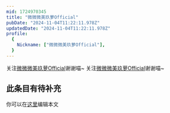 ```yaml
---
mid: 1724970345
title: "微微微美玖萝Official"
pubDate: "2024-11-04T11:22:11.978Z"
updatedDate: "2024-11-04T11:22:11.978Z"
profile:
  {
    Nickname: ["微微微美玖萝Official"],
  }
---
```


关注[微微微美玖萝Official](https://space.bilibili.com/1724970345)谢谢喵~ 关注[微微微美玖萝Official](https://space.bilibili.com/1724970345)谢谢喵~

## 此条目有待补充
你可以在[这里](https://github.com/Yuhanawa/VTuber.ICU-Content/edit/master/v/微微微美玖萝Official/index.md)编辑本文
